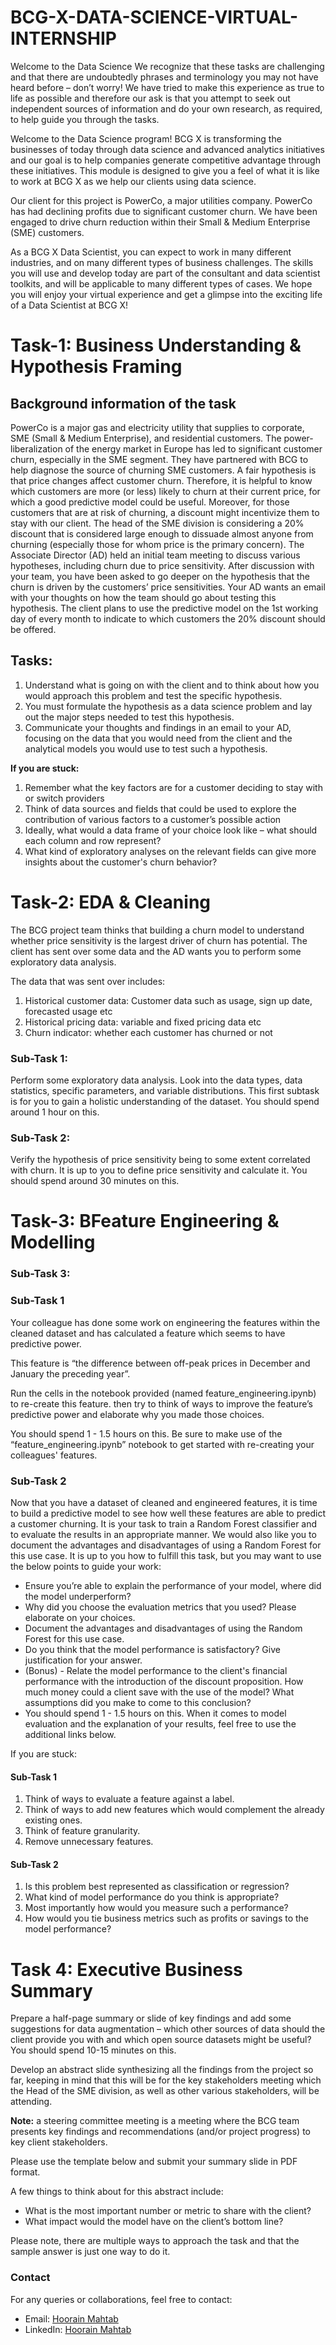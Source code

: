 # BCG-X-DATA-SCIENCE-VIRTUAL-INTERNSHIP

Welcome to the Data Science
We recognize that these tasks are challenging and that there are undoubtedly phrases and terminology you may not have heard before – don’t worry! We have tried to make this experience as true to life as possible and therefore our ask is that you attempt to seek out independent sources of information and do your own research, as required, to help guide you through the tasks.
 
Welcome to the Data Science program! BCG X is transforming the businesses of today through data science and advanced analytics initiatives and our goal is to help companies generate competitive advantage through these initiatives. This module is designed to give you a feel of what it is like to work at BCG X as we help our clients using data science.

Our client for this project is PowerCo, a major utilities company. PowerCo has had declining profits due to significant customer churn. We have been engaged to drive churn reduction within their Small & Medium Enterprise (SME) customers.

As a BCG X Data Scientist, you can expect to work in many different industries, and on many different types of business challenges. The skills you will use and develop today are part of the consultant and data scientist toolkits, and will be applicable to many different types of cases.
We hope you will enjoy your virtual experience and get a glimpse into the exciting life of a Data Scientist at BCG X!

# **Task-1: Business Understanding & Hypothesis Framing**

## **Background information of the task**

PowerCo is a major gas and electricity utility that supplies to corporate, SME (Small & Medium Enterprise), and residential customers. The power-liberalization of the energy market in Europe has led to significant customer churn, especially in the SME segment. They have partnered with BCG to help diagnose the source of churning SME customers.
A fair hypothesis is that price changes affect customer churn. Therefore, it is helpful to know which customers are more (or less) likely to churn at their current price, for which a good predictive model could be useful.
Moreover, for those customers that are at risk of churning, a discount might incentivize them to stay with our client. The head of the SME division is considering a 20% discount that is considered large enough to dissuade almost anyone from churning (especially those for whom price is the primary concern).
The Associate Director (AD) held an initial team meeting to discuss various hypotheses, including churn due to price sensitivity. After discussion with your team, you have been asked to go deeper on the hypothesis that the churn is driven by the customers’ price sensitivities. 
Your AD wants an email with your thoughts on how the team should go about testing this hypothesis. The client plans to use the predictive model on the 1st working day of every month to indicate to which customers the 20% discount should be offered.

## **Tasks:**
1. Understand what is going on with the client and to think about how you would approach this problem and test the specific hypothesis.
2. You must formulate the hypothesis as a data science problem and lay out the major steps needed to test this hypothesis.
3. Communicate your thoughts and findings in an email to your AD, focusing on the data that you would need from the client and the analytical models you would use to test such a hypothesis.

**If you are stuck:**
1. Remember what the key factors are for a customer deciding to stay with or switch providers
2. Think of data sources and fields that could be used to explore the contribution of various factors to a customer’s possible action 
3. Ideally, what would a data frame of your choice look like – what should each column and row represent? 
4. What kind of exploratory analyses on the relevant fields can give more insights about the customer's churn behavior? 


# **Task-2: EDA & Cleaning**

The BCG project team thinks that building a churn model to understand whether price sensitivity is the largest driver of churn has potential. The client has sent over some data and the AD wants you to perform some exploratory data analysis.

The data that was sent over includes:

1. Historical customer data: Customer data such as usage, sign up date, forecasted usage etc
2. Historical pricing data: variable and fixed pricing data etc
3. Churn indicator: whether each customer has churned or not

### **Sub-Task 1:**

Perform some exploratory data analysis. Look into the data types, data statistics, specific parameters, and variable distributions. This first subtask is for you to gain a holistic understanding of the dataset. You should spend around 1 hour on this.

### **Sub-Task 2:**

Verify the hypothesis of price sensitivity being to some extent correlated with churn. It is up to you to define price sensitivity and calculate it. You should spend around 30 minutes on this.

# **Task-3: BFeature Engineering & Modelling**




### **Sub-Task 3:**

### **Sub-Task 1**

Your colleague has done some work on engineering the features within the cleaned dataset and has calculated a feature which seems to have predictive power. 

This feature is “the difference between off-peak prices in December and January the preceding year”. 

Run the cells in the notebook provided (named feature_engineering.ipynb) to re-create this feature. then try to think of ways to improve the feature’s predictive power and elaborate why you made those choices. 

You should spend 1 - 1.5 hours on this. Be sure to make use of the “feature_engineering.ipynb” notebook to get started with re-creating your colleagues' features.

### **Sub-Task 2**

Now that you have a dataset of cleaned and engineered features, it is time to build a predictive model to see how well these features are able to predict a customer churning. It is your task to train a Random Forest classifier and to evaluate the results in an appropriate manner. We would also like you to document the advantages and disadvantages of using a Random Forest for this use case. It is up to you how to fulfill this task, but you may want to use the below points to guide your work:

* Ensure you’re able to explain the performance of your model, where did the model underperform?
* Why did you choose the evaluation metrics that you used? Please elaborate on your choices.
* Document the advantages and disadvantages of using the Random Forest for this use case.
* Do you think that the model performance is satisfactory? Give justification for your answer.
* (Bonus) - Relate the model performance to the client's financial performance with the introduction of the discount proposition. How much money could a client save with the use of the model? What assumptions did you make to come to this conclusion?
* You should spend 1 - 1.5 hours on this. When it comes to model evaluation and the explanation of your results, feel free to use the additional links below.

If you are stuck:

#### **Sub-Task 1**

1. Think of ways to evaluate a feature against a label.
2. Think of ways to add new features which would complement the already existing ones. 
3. Think of feature granularity. 
4. Remove unnecessary features.
 
#### **Sub-Task 2**

1. Is this problem best represented as classification or regression? 
2. What kind of model performance do you think is appropriate? 
3. Most importantly how would you measure such a performance? 
4. How would you tie business metrics such as profits or savings to the model performance?

# **Task 4: Executive Business Summary**

Prepare a half-page summary or slide of key findings and add some suggestions for data augmentation – which other sources of data should the client provide you with and which open source datasets might be useful? You should spend 10-15 minutes on this.

Develop an abstract slide synthesizing all the findings from the project so far, keeping in mind that this will be for the key stakeholders meeting which the Head of the SME division, as well as other various stakeholders, will be attending.

**Note:** a steering committee meeting is a meeting where the BCG team presents key findings and recommendations (and/or project progress) to key client stakeholders.

Please use the template below and submit your summary slide in PDF format. 

A few things to think about for this abstract include:

* What is the most important number or metric to share with the client?
* What impact would the model have on the client’s bottom line?

Please note, there are multiple ways to approach the task and that the sample answer is just one way to do it.



### Contact
For any queries or collaborations, feel free to contact:

- Email: [Hoorain Mahtab](nasreen88881l@example.com)
- LinkedIn: [Hoorain Mahtab](https://www.linkedin.com/in/hoorainmahtab/)

